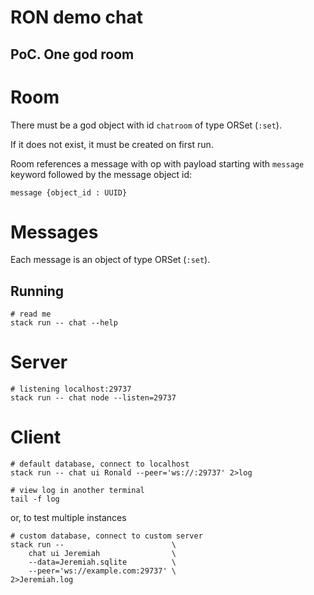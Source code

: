 # RON demo chat

## PoC. One god room

# Room

There must be a god object with id `chatroom` of type ORSet (`:set`).

If it does not exist, it must be created on first run.

Room references a message with op with payload starting with `message` keyword
followed by the message object id:

    message {object_id : UUID}

# Messages

Each message is an object of type ORSet (`:set`).

## Running

    # read me
    stack run -- chat --help

# Server

    # listening localhost:29737
    stack run -- chat node --listen=29737

# Client

    # default database, connect to localhost
    stack run -- chat ui Ronald --peer='ws://:29737' 2>log

    # view log in another terminal
    tail -f log

or, to test multiple instances

    # custom database, connect to custom server
    stack run --                        \
        chat ui Jeremiah                \
        --data=Jeremiah.sqlite          \
        --peer='ws://example.com:29737' \
    2>Jeremiah.log
